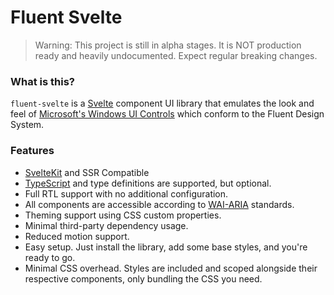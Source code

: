 # Fluent Svelte

> Warning: This project is still in alpha stages. It is NOT production ready and heavily undocumented. Expect regular breaking changes.

### What is this?

`fluent-svelte` is a [Svelte](http://svelte.dev/) component UI library that emulates the look and feel of [Microsoft's Windows UI Controls](https://github.com/microsoft/microsoft-ui-xaml/) which conform to the Fluent Design System.

### Features

- [SvelteKit](https://kit.svelte.dev/) and SSR Compatible
- [TypeScript](https://typescriptlang.org/) and type definitions are supported, but optional.
- Full RTL support with no additional configuration.
- All components are accessible according to [WAI-ARIA](https://www.w3.org/WAI/standards-guidelines/aria/) standards.
- Theming support using CSS custom properties.
- Minimal third-party dependency usage.
- Reduced motion support.
- Easy setup. Just install the library, add some base styles, and you're ready to go.
- Minimal CSS overhead. Styles are included and scoped alongside their respective components, only bundling the CSS you need.
